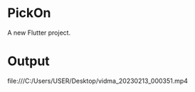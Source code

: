 # PickOn

A new Flutter project.

# Output

file:///C:/Users/USER/Desktop/vidma_20230213_000351.mp4
